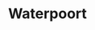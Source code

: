 ---
title: Waterpoort
description: Bezoek o.a. de waterpoort en historische centrum van Sneek
tijd: ± 5 uren
route_url: >-
  https://www.google.com/maps/d/edit?mid=1TkJ1OwfukYzj8LvkDWL4t-rdBdtZnL82&amp;z=12
omgeving:
  - bolsward
  - wolsum
  - abbegaasterketting
  - oosthem
  - ijlst
  - sneek
prijs: '240'
sloepen:
  - beenakker
  - petter
---